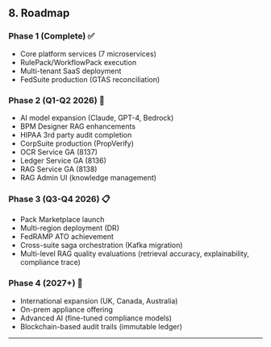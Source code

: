 ## 8. Roadmap

### Phase 1 (Complete) ✅

- Core platform services (7 microservices)
- RulePack/WorkflowPack execution
- Multi-tenant SaaS deployment
- FedSuite production (GTAS reconciliation)

### Phase 2 (Q1-Q2 2026) 🚧

- AI model expansion (Claude, GPT-4, Bedrock)
- BPM Designer RAG enhancements
- HIPAA 3rd party audit completion
- CorpSuite production (PropVerify)
- OCR Service GA (8137)
- Ledger Service GA (8136)
- RAG Service GA (8138)
- RAG Admin UI (knowledge management)

### Phase 3 (Q3-Q4 2026) 📋

- Pack Marketplace launch
- Multi-region deployment (DR)
- FedRAMP ATO achievement
- Cross-suite saga orchestration (Kafka migration)
- Multi-level RAG quality evaluations (retrieval accuracy, explainability, compliance trace)

### Phase 4 (2027+) 🔮

- International expansion (UK, Canada, Australia)
- On-prem appliance offering
- Advanced AI (fine-tuned compliance models)
- Blockchain-based audit trails (immutable ledger)

---
